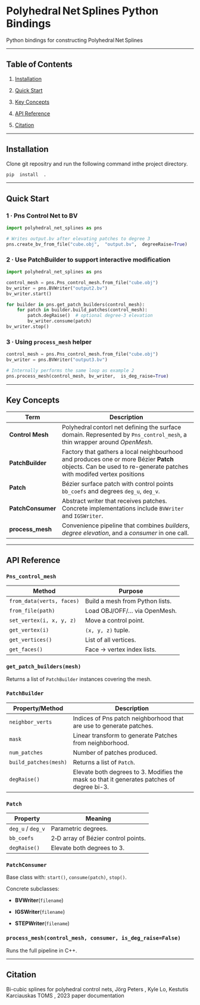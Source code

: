 # Polyhedral Net Splines Python Bindings
  

Python bindings for constructing Polyhedral Net Splines

---

## Table of Contents

1.  [Installation](#installation)

2.  [Quick Start](#quick-start)

3.  [Key Concepts](#key-concepts)

4.  [API Reference](#api-reference)

5.  [Citation](#citation)

---


## Installation

Clone git repositry and run the following command inthe project directory.
```bash
pip  install  .
```
---

## Quick Start

### 1 · Pns Control Net to BV

```python
import polyhedral_net_splines as pns

# Writes output.bv after elevating patches to degree 3
pns.create_bv_from_file("cube.obj",  "output.bv",  degreeRaise=True)
```

### 2 · Use PatchBuilder to support interactive modification

```python
import polyhedral_net_splines as pns

control_mesh = pns.Pns_control_mesh.from_file("cube.obj")
bv_writer = pns.BVWriter("output2.bv")
bv_writer.start()

for builder in pns.get_patch_builders(control_mesh):
	for patch in builder.build_patches(control_mesh):
		patch.degRaise()  # optional degree‑3 elevation
		bv_writer.consume(patch)
bv_writer.stop()
```

### 3 · Using `process_mesh` helper

```python
control_mesh = pns.Pns_control_mesh.from_file("cube.obj")
bv_writer = pns.BVWriter("output3.bv")

# Internally performs the same loop as example 2
pns.process_mesh(control_mesh, bv_writer,  is_deg_raise=True)
```
---

## Key Concepts

| Term | Description |
|  -----------------  |  -----------------------------------------------------------------------------------------------------------------------------------  |
|  **Control Mesh**  | Polyhedral contorl net defining the surface domain. Represented by `Pns_control_mesh`, a thin wrapper around *OpenMesh*. |
|  **PatchBuilder**  | Factory that gathers a local neighbourhood and produces one or more Bézier **Patch** objects. Can be used to re-generate patches with modifed vertex positions |
|  **Patch**  | Bézier surface patch with control points `bb_coefs` and degrees `deg_u`, `deg_v`. |
|  **PatchConsumer**  | Abstract writer that receives patches. Concrete implementations include `BVWriter` and `IGSWriter`. |
|  **process_mesh**  | Convenience pipeline that combines *builders*, *degree elevation*, and a *consumer* in one call. |
---

  

## API Reference

###  `Pns_control_mesh`

  

| Method | Purpose |
|  -------------------------  |  -------------------------------  |
|  `from_data(verts, faces)`  | Build a mesh from Python lists. |
|  `from_file(path)`  | Load OBJ/OFF/… via OpenMesh. |
|  `set_vertex(i, x, y, z)`  | Move a control point. |
|  `get_vertex(i)`  |  `(x, y, z)` tuple. |
|  `get_vertices()`  | List of all vertices. |
|  `get_faces()`  | Face → vertex index lists. |


###  `get_patch_builders(mesh)`

Returns a list of `PatchBuilder` instances covering the mesh.

 
###  `PatchBuilder`

| Property/Method | Description |
|  ---------------------  |  ----------------------------------------  |
|  `neighbor_verts`  | Indices of Pns patch neighborhood that are use to generate patches. |
|  `mask`  | Linear transform to generate Patches from neighborhood. |
|  `num_patches`  | Number of patches produced. |
|  `build_patches(mesh)`  | Returns a list of `Patch`. |
|  `degRaise()`  | Elevate both degrees to 3. Modifies the mask so that it generates patches of degree bi-3.|


###  `Patch`

 
| Property | Meaning |
|  -----------------  |  -----------------------------------  |
|  `deg_u` / `deg_v`  | Parametric degrees. |
|  `bb_coefs`  | 2‑D array of Bézier control points. |
|  `degRaise()`  | Elevate both degrees to 3. |

  

###  `PatchConsumer`

Base class with: `start()`, `consume(patch)`, `stop()`.

Concrete subclasses:

*  **BVWriter**(`filename`)

*  **IGSWriter**(`filename`)

*  **STEPWriter**(`filename`)

###  `process_mesh(control_mesh, consumer, is_deg_raise=False)`

Runs the full pipeline in C++.

---

## Citation

Bi-cubic splines for polyhedral control nets, Jörg Peters , Kyle Lo, Kestutis Karciauskas TOMS , 2023 paper documentation